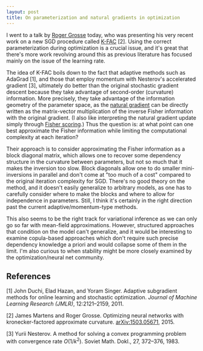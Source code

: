 ```yaml
---
layout: post
title: On parameterization and natural gradients in optimization
---
```


I went to a talk by [Roger Grosse](http://www.cs.toronto.edu/~rgrosse/) today, who was presenting his very recent work on a new SGD procedure called [K-FAC](http://arxiv.org/abs/1503.05671) [2]. Using the correct parameterization during optimization is a crucial issue, and it's great that there's more work revolving around this as previous literature has focused mainly on the issue of the learning rate.

The idea of K-FAC boils down to the fact that adaptive methods such as AdaGrad [1], and those that employ momentum with Nesterov's accelerated gradient [3], ultimately do better than the original stochastic gradient descent because they take advantage of second-order (curvature) information. More precisely, they take advantage of the information geometry of the parameter space, as the [natural gradient](https://hips.seas.harvard.edu/blog/2013/01/25/the-natural-gradient/) can be directly written as the matrix-vector multiplication of the inverse Fisher information with the original gradient. (I also like interpreting the natural gradient update simply through [Fisher scoring](http://en.wikipedia.org/wiki/Fisher_scoring).) Thus the question is: at what point can one best approximate the Fisher information while limiting the computational complexity at each iteration?

Their approach is to consider approximating the Fisher information as a block diagonal matrix, which allows one to recover some dependency structure in the curvature between parameters, but not so much that it makes the inversion too slow. Block diagonals allow one to do smaller mini-inversions in parallel and don't come at "too much of a cost" compared to the original iteration complexity for SGD. There's no good theory on the method, and it doesn't easily generalize to arbitrary models, as one has to carefully consider where to make the blocks and where to allow for independence in parameters. Still, I think it's certainly in the right direction past the current adaptive/momentum-type methods.

This also seems to be the right track for variational inference as we can only go so far with mean-field approximations. However, structured approaches that condition on the model can't generalize, and it would be interesting to examine copula-based approaches which don't require such precise dependency knowledge a priori and would collapse some of them in the limit. I'm also curious to when stability might be more closely examined by the optimization/neural net community.

## References
[1] John Duchi, Elad Hazan, and Yoram Singer. Adaptive subgradient methods for online learning and stochastic optimization. *Journal of Machine Learning Research (JMLR)*, 12:2121–2159, 2011.

[2] James Martens and Roger Grosse. Optimizing neural networks with kronecker-factored approximate curvature. [arXiv:1503.05671](http://arxiv.org/abs/1503.05671), 2015.

[3] Yurii Nesterov. A method for solving a convex programming problem with convergence rate $O(1/k^2)$. Soviet Math. Dokl., 27, 372–376, 1983.
